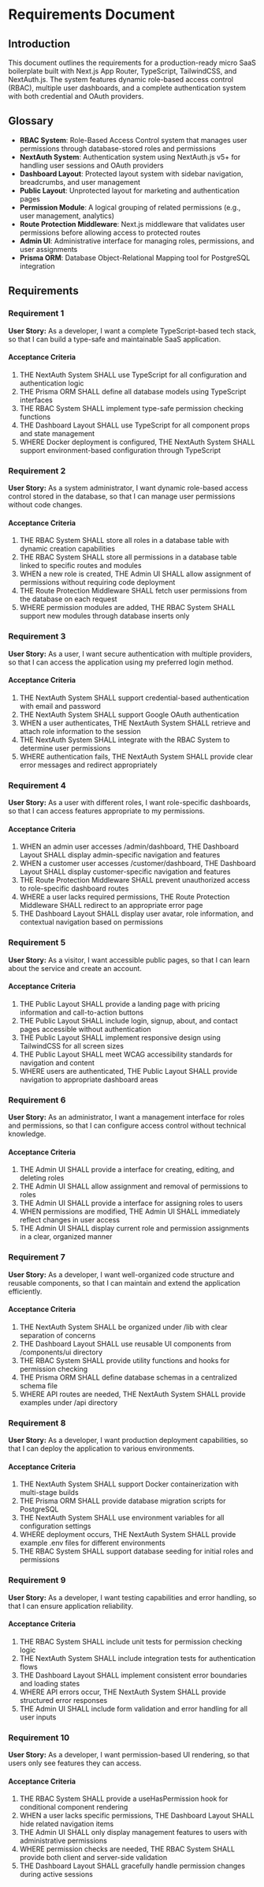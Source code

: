# Requirements Document

## Introduction

This document outlines the requirements for a production-ready micro SaaS boilerplate built with Next.js App Router, TypeScript, TailwindCSS, and NextAuth.js. The system features dynamic role-based access control (RBAC), multiple user dashboards, and a complete authentication system with both credential and OAuth providers.

## Glossary

- **RBAC System**: Role-Based Access Control system that manages user permissions through database-stored roles and permissions
- **NextAuth System**: Authentication system using NextAuth.js v5+ for handling user sessions and OAuth providers
- **Dashboard Layout**: Protected layout system with sidebar navigation, breadcrumbs, and user management
- **Public Layout**: Unprotected layout for marketing and authentication pages
- **Permission Module**: A logical grouping of related permissions (e.g., user management, analytics)
- **Route Protection Middleware**: Next.js middleware that validates user permissions before allowing access to protected routes
- **Admin UI**: Administrative interface for managing roles, permissions, and user assignments
- **Prisma ORM**: Database Object-Relational Mapping tool for PostgreSQL integration

## Requirements

### Requirement 1

**User Story:** As a developer, I want a complete TypeScript-based tech stack, so that I can build a type-safe and maintainable SaaS application.

#### Acceptance Criteria

1. THE NextAuth System SHALL use TypeScript for all configuration and authentication logic
2. THE Prisma ORM SHALL define all database models using TypeScript interfaces
3. THE RBAC System SHALL implement type-safe permission checking functions
4. THE Dashboard Layout SHALL use TypeScript for all component props and state management
5. WHERE Docker deployment is configured, THE NextAuth System SHALL support environment-based configuration through TypeScript

### Requirement 2

**User Story:** As a system administrator, I want dynamic role-based access control stored in the database, so that I can manage user permissions without code changes.

#### Acceptance Criteria

1. THE RBAC System SHALL store all roles in a database table with dynamic creation capabilities
2. THE RBAC System SHALL store all permissions in a database table linked to specific routes and modules
3. WHEN a new role is created, THE Admin UI SHALL allow assignment of permissions without requiring code deployment
4. THE Route Protection Middleware SHALL fetch user permissions from the database on each request
5. WHERE permission modules are added, THE RBAC System SHALL support new modules through database inserts only

### Requirement 3

**User Story:** As a user, I want secure authentication with multiple providers, so that I can access the application using my preferred login method.

#### Acceptance Criteria

1. THE NextAuth System SHALL support credential-based authentication with email and password
2. THE NextAuth System SHALL support Google OAuth authentication
3. WHEN a user authenticates, THE NextAuth System SHALL retrieve and attach role information to the session
4. THE NextAuth System SHALL integrate with the RBAC System to determine user permissions
5. WHERE authentication fails, THE NextAuth System SHALL provide clear error messages and redirect appropriately

### Requirement 4

**User Story:** As a user with different roles, I want role-specific dashboards, so that I can access features appropriate to my permissions.

#### Acceptance Criteria

1. WHEN an admin user accesses /admin/dashboard, THE Dashboard Layout SHALL display admin-specific navigation and features
2. WHEN a customer user accesses /customer/dashboard, THE Dashboard Layout SHALL display customer-specific navigation and features
3. THE Route Protection Middleware SHALL prevent unauthorized access to role-specific dashboard routes
4. WHERE a user lacks required permissions, THE Route Protection Middleware SHALL redirect to an appropriate error page
5. THE Dashboard Layout SHALL display user avatar, role information, and contextual navigation based on permissions

### Requirement 5

**User Story:** As a visitor, I want accessible public pages, so that I can learn about the service and create an account.

#### Acceptance Criteria

1. THE Public Layout SHALL provide a landing page with pricing information and call-to-action buttons
2. THE Public Layout SHALL include login, signup, about, and contact pages accessible without authentication
3. THE Public Layout SHALL implement responsive design using TailwindCSS for all screen sizes
4. THE Public Layout SHALL meet WCAG accessibility standards for navigation and content
5. WHERE users are authenticated, THE Public Layout SHALL provide navigation to appropriate dashboard areas

### Requirement 6

**User Story:** As an administrator, I want a management interface for roles and permissions, so that I can configure access control without technical knowledge.

#### Acceptance Criteria

1. THE Admin UI SHALL provide a interface for creating, editing, and deleting roles
2. THE Admin UI SHALL allow assignment and removal of permissions to roles
3. THE Admin UI SHALL provide a interface for assigning roles to users
4. WHEN permissions are modified, THE Admin UI SHALL immediately reflect changes in user access
5. THE Admin UI SHALL display current role and permission assignments in a clear, organized manner

### Requirement 7

**User Story:** As a developer, I want well-organized code structure and reusable components, so that I can maintain and extend the application efficiently.

#### Acceptance Criteria

1. THE NextAuth System SHALL be organized under /lib with clear separation of concerns
2. THE Dashboard Layout SHALL use reusable UI components from /components/ui directory
3. THE RBAC System SHALL provide utility functions and hooks for permission checking
4. THE Prisma ORM SHALL define database schemas in a centralized schema file
5. WHERE API routes are needed, THE NextAuth System SHALL provide examples under /api directory

### Requirement 8

**User Story:** As a developer, I want production deployment capabilities, so that I can deploy the application to various environments.

#### Acceptance Criteria

1. THE NextAuth System SHALL support Docker containerization with multi-stage builds
2. THE Prisma ORM SHALL provide database migration scripts for PostgreSQL
3. THE NextAuth System SHALL use environment variables for all configuration settings
4. WHERE deployment occurs, THE NextAuth System SHALL provide example .env files for different environments
5. THE RBAC System SHALL support database seeding for initial roles and permissions

### Requirement 9

**User Story:** As a developer, I want testing capabilities and error handling, so that I can ensure application reliability.

#### Acceptance Criteria

1. THE RBAC System SHALL include unit tests for permission checking logic
2. THE NextAuth System SHALL include integration tests for authentication flows
3. THE Dashboard Layout SHALL implement consistent error boundaries and loading states
4. WHERE API errors occur, THE NextAuth System SHALL provide structured error responses
5. THE Admin UI SHALL include form validation and error handling for all user inputs

### Requirement 10

**User Story:** As a developer, I want permission-based UI rendering, so that users only see features they can access.

#### Acceptance Criteria

1. THE RBAC System SHALL provide a useHasPermission hook for conditional component rendering
2. WHEN a user lacks specific permissions, THE Dashboard Layout SHALL hide related navigation items
3. THE Admin UI SHALL only display management features to users with administrative permissions
4. WHERE permission checks are needed, THE RBAC System SHALL provide both client and server-side validation
5. THE Dashboard Layout SHALL gracefully handle permission changes during active sessions